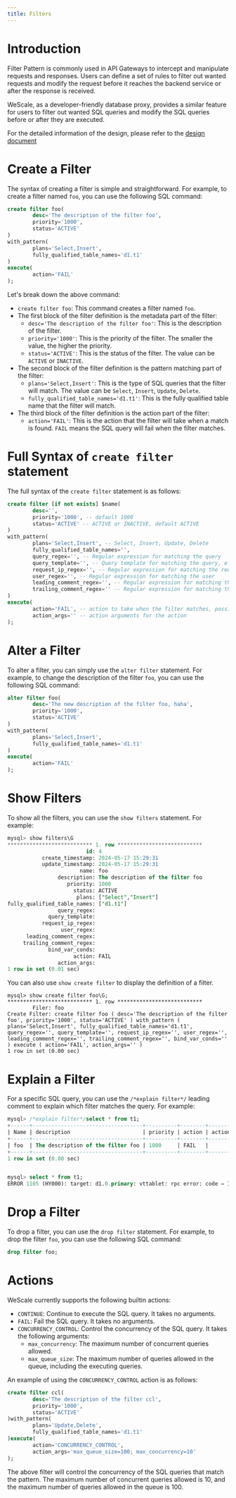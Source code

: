 ```yaml
---
title: Filters
---
```


# Introduction
Filter Pattern is commonly used in API Gateways to intercept and manipulate requests and responses.
Users can define a set of rules to filter out wanted requests and modify the request before it reaches the backend service or after the response is received.

WeScale, as a developer-friendly database proxy, provides a similar feature for users to filter out wanted SQL queries and modify the SQL queries before or after they are executed.

For the detailed information of the design, please refer to the [design document](..%2Fdesign%2F20240514_Filters.md)

# Create a Filter
The syntax of creating a filter is simple and straightforward. For example, to create a filter named `foo`, you can use the following SQL command:
```sql
create filter foo(
        desc='The description of the filter foo',
        priority='1000',
        status='ACTIVE'
)
with_pattern(
        plans='Select,Insert',
        fully_qualified_table_names='d1.t1'
)
execute(
        action='FAIL'
);
```

Let's break down the above command:
- `create filter foo`: This command creates a filter named `foo`.
- The first block of the filter definition is the metadata part of the filter:
    - `desc='The description of the filter foo'`: This is the description of the filter.
    - `priority='1000'`: This is the priority of the filter. The smaller the value, the higher the priority.
    - `status='ACTIVE'`: This is the status of the filter. The value can be `ACTIVE` or `INACTIVE`.
- The second block of the filter definition is the pattern matching part of the filter:
    - `plans='Select,Insert'`: This is the type of SQL queries that the filter will match. The value can be `Select`, `Insert`, `Update`, `Delete`.
    - `fully_qualified_table_names='d1.t1'`: This is the fully qualified table name that the filter will match.
- The third block of the filter definition is the action part of the filter:
    - `action='FAIL'`: This is the action that the filter will take when a match is found. `FAIL` means the SQL query will fail when the filter matches.

# Full Syntax of `create filter` statement
The full syntax of the `create filter` statement is as follows:
```sql
create filter [if not exists] $name(
        desc='',
        priority='1000', -- default 1000
        status='ACTIVE' -- ACTIVE or INACTIVE, default ACTIVE
)
with_pattern(
        plans='Select,Insert', -- Select, Insert, Update, Delete
        fully_qualified_table_names='',
        query_regex='', -- Regular expression for matching the query
        query_template='', -- Query template for matching the query, e.g., select * from t1 where id = :id
        request_ip_regex='', -- Regular expression for matching the request IP
        user_regex='', -- Regular expression for matching the user
        leading_comment_regex='', -- Regular expression for matching the leading comment of the query
        trailing_comment_regex='' -- Regular expression for matching the trailing comment of the query
)
execute(
        action='FAIL', -- action to take when the filter matches, possible values: CONTINUE, FAIL, CONCURRENCY_CONTROL
        action_args='' -- action arguments for the action
);
```

# Alter a Filter
To alter a filter, you can simply use the `alter filter` statement. For example, to change the description of the filter `foo`, you can use the following SQL command:
```sql
alter filter foo(
        desc='The new description of the filter foo, haha',
        priority='1000',
        status='ACTIVE'
)
with_pattern(
        plans='Select,Insert',
        fully_qualified_table_names='d1.t1'
)
execute(
        action='FAIL'
);
```

# Show Filters
To show all the filters, you can use the `show filters` statement. For example:
```sql
mysql> show filters\G
*************************** 1. row ***************************
                         id: 4
           create_timestamp: 2024-05-17 15:29:31
           update_timestamp: 2024-05-17 15:29:31
                       name: foo
                description: The description of the filter foo
                   priority: 1000
                     status: ACTIVE
                      plans: ["Select","Insert"]
fully_qualified_table_names: ["d1.t1"]
                query_regex:
             query_template:
           request_ip_regex:
                 user_regex:
      leading_comment_regex:
     trailing_comment_regex:
             bind_var_conds:
                     action: FAIL
                action_args:
1 row in set (0.01 sec)
```

You can also use `show create filter` to display the definition of a filter.
```
mysql> show create filter foo\G;
*************************** 1. row ***************************
        Filer: foo
Create Filter: create filter foo ( desc='The description of the filter foo', priority='1000', status='ACTIVE' ) with_pattern ( plans='Select,Insert', fully_qualified_table_names='d1.t1', query_regex='', query_template='', request_ip_regex='', user_regex='', leading_comment_regex='', trailing_comment_regex='', bind_var_conds='' ) execute ( action='FAIL', action_args='' )
1 row in set (0.00 sec)
```

# Explain a Filter
For a specific SQL query, you can use the `/*explain filter*/` leading comment to explain which filter matches the query. For example:
```sql
mysql> /*explain filter*/select * from t1;
+------+-----------------------------------+----------+--------+-------------+
| Name | description                       | priority | action | action_args |
+------+-----------------------------------+----------+--------+-------------+
| foo  | The description of the filter foo | 1000     | FAIL   |             |
+------+-----------------------------------+----------+--------+-------------+
1 row in set (0.00 sec)


mysql> select * from t1;
ERROR 1105 (HY000): target: d1.0.primary: vttablet: rpc error: code = InvalidArgument desc = disallowed due to rule: foo (CallerID: userData1)
```

# Drop a Filter
To drop a filter, you can use the `drop filter` statement. For example, to drop the filter `foo`, you can use the following SQL command:
```sql
drop filter foo;
```

# Actions
WeScale currently supports the following builtin actions:
- `CONTINUE`: Continue to execute the SQL query. It takes no arguments.
- `FAIL`: Fail the SQL query. It takes no arguments.
- `CONCURRENCY_CONTROL`: Control the concurrency of the SQL query. It takes the following arguments:
    - `max_concurrency`: The maximum number of concurrent queries allowed.
    - `max_queue_size`: The maximum number of queries allowed in the queue, including the executing queries.

An example of using the `CONCURRENCY_CONTROL` action is as follows:
```sql
create filter ccl(
        desc='The description of the filter ccl',
        priority='1000',
        status='ACTIVE'
)with_pattern(
        plans='Update,Delete',
        fully_qualified_table_names='d1.t1'
)execute(
        action='CONCURRENCY_CONTROL',
        action_args='max_queue_size=100; max_concurrency=10'
);
```
The above filter will control the concurrency of the SQL queries that match the pattern. The maximum number of concurrent queries allowed is 10, and the maximum number of queries allowed in the queue is 100.
